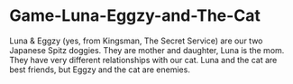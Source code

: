 # Game-Luna-Eggzy-and-The-Cat
Luna &amp; Eggzy (yes, from Kingsman, The Secret Service) are our two Japanese Spitz doggies. They are mother and daughter, Luna is the mom. They have very different relationships with our cat. Luna and the cat are best friends, but Eggzy and the cat are enemies.
